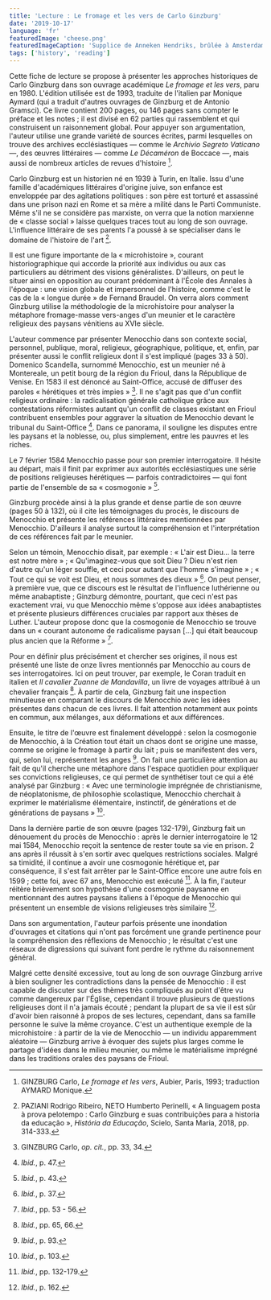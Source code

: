 ```yaml
---
title: 'Lecture : Le fromage et les vers de Carlo Ginzburg'
date: '2019-10-17'
language: 'fr'
featuredImage: 'cheese.png'
featuredImageCaption: 'Supplice de Anneken Hendriks, brûlée à Amsterdam en 1571 (Jan Luyken, 1685). Source: Wikimedia Commons.'
tags: ['history', 'reading']
---
```


Cette fiche de lecture se propose à présenter les approches historiques de Carlo Ginzburg dans son ouvrage académique _Le fromage et les vers_, paru en 1980. L'édition utilisée est de 1993, traduite de l'italien par Monique Aymard (qui a traduit d'autres ouvrages de Ginzburg et de Antonio Gramsci). Ce livre contient 200 pages, ou 146 pages sans compter le préface et les notes ; il est divisé en 62 parties qui rassemblent et qui construisent un raisonnement global. Pour appuyer son argumentation, l'auteur utilise une grande variété de sources écrites, parmi lesquelles on trouve des archives ecclésiastiques — comme le _Archivio Segreto Vaticano_ —, des œuvres littéraires — comme _Le Décaméron_ de Boccace —, mais aussi de nombreux articles de revues d'histoire [^1].

Carlo Ginzburg est un historien né en 1939 à Turin, en Italie. Issu d'une famille d'académiques littéraires d'origine juive, son enfance est enveloppée par des agitations politiques : son père est torturé et assassiné dans une prison nazi en Rome et sa mère a milité dans le Parti Communiste. Même s'il ne se considère pas marxiste, on verra que la notion marxienne de « classe social » laisse quelques traces tout au long de son ouvrage. L'influence littéraire de ses parents l'a poussé à se spécialiser dans le domaine de l'histoire de l'art [^2].

Il est une figure importante de la « microhistoire », courant historiographique qui accorde la priorité aux individus ou aux cas particuliers au détriment des visions généralistes. D'ailleurs, on peut le situer ainsi en opposition au courant prédominant à l'École des Annales à l'époque : une vision globale et impersonnel de l'histoire, comme c'est le cas de la « longue durée » de Fernand Braudel. On verra alors comment Ginzburg utilise la méthodologie de la microhistoire pour analyser la métaphore fromage-masse vers-anges d'un meunier et le caractère religieux des paysans vénitiens au XVIe siècle.

L'auteur commence par présenter Menocchio dans son contexte social, personnel, publique, moral, religieux, géographique, politique, et, enfin, par présenter aussi le conflit religieux dont il s'est impliqué (pages 33 à 50). Domenico Scandella, surnommé Menocchio, est un meunier né à Montereale, un petit bourg de la région du Frioul, dans la République de Venise. En 1583 il est dénoncé au Saint-Office, accusé de diffuser des paroles « hérétiques et très impies » [^3]. Il ne s'agit pas que d'un conflit religieux ordinaire : la radicalisation générale catholique grâce aux contestations réformistes autant qu'un conflit de classes existant en Frioul contribuent ensembles pour aggraver la situation de Menocchio devant le tribunal du Saint-Office [^4]. Dans ce panorama, il souligne les disputes entre les paysans et la noblesse, ou, plus simplement, entre les pauvres et les riches.

Le 7 février 1584 Menocchio passe pour son premier interrogatoire. Il hésite au départ, mais il finit par exprimer aux autorités ecclésiastiques une série de positions religieuses hérétiques — parfois contradictoires — qui font partie de l'ensemble de sa « cosmogonie » [^5].

Ginzburg procède ainsi à la plus grande et dense partie de son œuvre (pages 50 à 132), où il cite les témoignages du procès, le discours de Menocchio et présente les références littéraires mentionnées par Menocchio. D'ailleurs il analyse surtout la compréhension et l'interprétation de ces références fait par le meunier.

Selon un témoin, Menocchio disait, par exemple : « L'air est Dieu... la terre est notre mère » ; « Qu'imaginez-vous que soit Dieu ? Dieu n'est rien d'autre qu'un léger souffle, et ceci pour autant que l'homme s'imagine » ; « Tout ce qui se voit est Dieu, et nous sommes des dieux » [^6]. On peut penser, à première vue, que ce discours est le résultat de l'influence luthérienne ou même anabaptiste ; Ginzburg démontre, pourtant, que ceci n'est pas exactement vrai, vu que Menocchio même s'oppose aux idées anabaptistes et présente plusieurs différences cruciales par rapport aux thèses de Luther. L'auteur propose donc que la cosmogonie de Menocchio se trouve dans un « courant autonome de radicalisme paysan [...] qui était beaucoup plus ancien que la Réforme » [^7].

Pour en définir plus précisément et chercher ses origines, il nous est présenté une liste de onze livres mentionnés par Menocchio au cours de ses interrogatoires. Ici on peut trouver, par exemple, le Coran traduit en italien et _Il cavalier Zuanne de Mandavilla_, un livre de voyages attribué à un chevalier français [^8]. À partir de cela, Ginzburg fait une inspection minutieuse en comparant le discours de Menocchio avec les idées présentes dans chacun de ces livres. Il fait attention notamment aux points en commun, aux mélanges, aux déformations et aux différences.

Ensuite, le titre de l'œuvre est finalement développé : selon la cosmogonie de Menocchio, à la Création tout était un chaos dont se origine une masse, comme se origine le fromage à partir du lait ; puis se manifestent des vers, qui, selon lui, représentent les anges [^9]. On fait une particulière attention au fait de qu'il cherche une métaphore dans l'espace quotidien pour expliquer ses convictions religieuses, ce qui permet de synthétiser tout ce qui a été analysé par Ginzburg : « Avec une terminologie imprégnée de christianisme, de néoplatonisme, de philosophie scolastique, Menocchio cherchait à exprimer le matérialisme élémentaire, instinctif, de générations et de générations de paysans » [^10].

Dans la dernière partie de son œuvre (pages 132-179), Ginzburg fait un dénouement du procès de Menocchio : après le dernier interrogatoire le 12 mai 1584, Menocchio reçoit la sentence de rester toute sa vie en prison. 2 ans après il réussit à s'en sortir avec quelques restrictions sociales. Malgré sa timidité, il continue a avoir une cosmogonie hérétique et, par conséquence, il s'est fait arrêter par le Saint-Office encore une autre fois en 1599 ; cette foi, avec 67 ans, Menocchio est exécuté [^11]. À la fin, l'auteur réitère brièvement son hypothèse d'une cosmogonie paysanne en mentionnant des autres paysans italiens à l'époque de Menocchio qui présentent un ensemble de visions religieuses très similaire [^12].

Dans son argumentation, l'auteur parfois présente une inondation d'ouvrages et citations qui n'ont pas forcément une grande pertinence pour la compréhension des réflexions de Menocchio ; le résultat c'est une réseaux de digressions qui suivant font perdre le rythme du raisonnement général.

Malgré cette densité excessive, tout au long de son ouvrage Ginzburg arrive à bien souligner les contradictions dans la pensée de Menocchio : il est capable de discuter sur des thèmes très compliqués au point d'être vu comme dangereux par l'Église, cependant il trouve plusieurs de questions religieuses dont il n'a jamais écouté ; pendant la plupart de sa vie il est sûr d'avoir bien raisonné à propos de ses lectures, cependant, dans sa famille personne le suive la même croyance. C'est un authentique exemple de la microhistoire : à partir de la vie de Menocchio — un individu apparemment aléatoire — Ginzburg arrive à évoquer des sujets plus larges comme le partage d'idées dans le milieu meunier, ou même le matérialisme imprégné dans les traditions orales des paysans de Frioul.

[^1]: GINZBURG Carlo, _Le fromage et les vers_, Aubier, Paris, 1993; traduction AYMARD Monique.
[^2]: PAZIANI Rodrigo Ribeiro, NETO Humberto Perinelli, « A linguagem posta à prova pelotempo : Carlo Ginzburg e suas contribuições para a historia da educação », _História da Educação_, Scielo, Santa Maria, 2018, pp. 314-333.
[^3]: GINZBURG Carlo, _op. cit._, pp. 33, 34.
[^4]: _Ibid._, p. 47.
[^5]: _Ibid._, p. 43.
[^6]: _Ibid._, p. 37.
[^7]: _Ibid._, pp. 53 - 56.
[^8]: _Ibid._, pp. 65, 66.
[^9]: _Ibid._, p. 93.
[^10]: _Ibid._, p. 103.
[^11]: _Ibid._, pp. 132-179.
[^12]: _Ibid._, p. 162.
